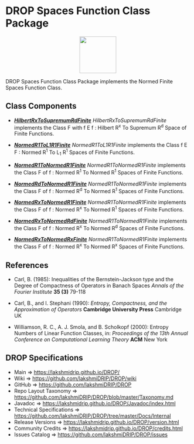 # DROP Spaces Function Class Package

<p align="center"><img src="https://github.com/lakshmiDRIP/DROP/blob/master/DRIP_Logo.gif?raw=true" width="100"></p>

DROP Spaces Function Class Package implements the Normed Finite Spaces Function Class.


## Class Components

 * [***HilbertRxToSupremumRdFinite***](https://github.com/lakshmiDRIP/DROP/tree/master/src/main/java/org/drip/spaces/functionclass/HilbertRxToSupremumRdFinite.java)
 <i>HilbertRxToSupremumRdFinite</i> implements the Class F with f E f : Hilbert R<sup>x</sup> To Supremum
 R<sup>d</sup> Space of Finite Functions.

 * [***NormedR1ToL1R1Finite***](https://github.com/lakshmiDRIP/DROP/tree/master/src/main/java/org/drip/spaces/functionclass/NormedR1ToL1R1Finite.java)
 <i>NormedR1ToL1R1Finite</i> implements the Class f E F : Normed R<sup>1</sup> To L<sub>1</sub> R<sup>1</sup>
 Spaces of Finite Functions.

 * [***NormedR1ToNormedR1Finite***](https://github.com/lakshmiDRIP/DROP/tree/master/src/main/java/org/drip/spaces/functionclass/NormedR1ToNormedR1Finite.java)
 <i>NormedR1ToNormedR1Finite</i> implements the Class F of f : Normed R<sup>1</sup> To Normed R<sup>1</sup>
 Spaces of Finite Functions.

 * [***NormedRdToNormedR1Finite***](https://github.com/lakshmiDRIP/DROP/tree/master/src/main/java/org/drip/spaces/functionclass/NormedRdToNormedR1Finite.java)
 <i>NormedR1ToNormedR1Finite</i> implements the Class F of f : Normed R<sup>d</sup> To Normed R<sup>1</sup>
 Spaces of Finite Functions.

 * [***NormedRxToNormedR1Finite***](https://github.com/lakshmiDRIP/DROP/tree/master/src/main/java/org/drip/spaces/functionclass/NormedRxToNormedR1Finite.java)
 <i>NormedR1ToNormedR1Finite</i> implements the Class F of f : Normed R<sup>x</sup> To Normed R<sup>1</sup>
 Spaces of Finite Functions.

 * [***NormedRxToNormedRdFinite***](https://github.com/lakshmiDRIP/DROP/tree/master/src/main/java/org/drip/spaces/functionclass/NormedRxToNormedRdFinite.java)
 <i>NormedR1ToNormedR1Finite</i> implements the Class F of f : Normed R<sup>x</sup> To Normed R<sup>d</sup>
 Spaces of Finite Functions.

 * [***NormedRxToNormedRxFinite***](https://github.com/lakshmiDRIP/DROP/tree/master/src/main/java/org/drip/spaces/functionclass/NormedRxToNormedRxFinite.java)
 <i>NormedR1ToNormedR1Finite</i> implements the Class F of f : Normed R<sup>x</sup> To Normed R<sup>x</sup>
 Spaces of Finite Functions.


## References

 * Carl, B. (1985): Inequalities of the Bernstein-Jackson type and the Degree of Compactness of Operators in
 	Banach Spaces <i>Annals of the Fourier Institute</i> <b>35 (3)</b> 79-118

 * Carl, B., and I. Stephani (1990): <i>Entropy, Compactness, and the Approximation of Operators</i>
 	<b>Cambridge University Press</b> Cambridge UK

 * Williamson, R. C., A. J. Smola, and B. Scholkopf (2000): Entropy Numbers of Linear Function Classes, in:
 	<i>Proceedings of the 13th Annual Conference on Computational Learning Theory</i> <b>ACM</b> New York


## DROP Specifications

 * Main                     => https://lakshmidrip.github.io/DROP/
 * Wiki                     => https://github.com/lakshmiDRIP/DROP/wiki
 * GitHub                   => https://github.com/lakshmiDRIP/DROP
 * Repo Layout Taxonomy     => https://github.com/lakshmiDRIP/DROP/blob/master/Taxonomy.md
 * Javadoc                  => https://lakshmidrip.github.io/DROP/Javadoc/index.html
 * Technical Specifications => https://github.com/lakshmiDRIP/DROP/tree/master/Docs/Internal
 * Release Versions         => https://lakshmidrip.github.io/DROP/version.html
 * Community Credits        => https://lakshmidrip.github.io/DROP/credits.html
 * Issues Catalog           => https://github.com/lakshmiDRIP/DROP/issues
